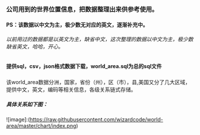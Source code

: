 ### 公司用到的世界位置信息，把数据整理出来供参考使用。
#### PS：该数据以中文为主，极少数无对应的英文，逐渐补充中。
###### 以前用过的数据都是以英文为主，缺省中文，这次整理的数据以中文为主，极少数缺省英文，哈哈，开心。

#### 提供sql，csv，json格式数据下载，world_area.sql为总的sql文件

#####
该world_area数据分洲，国家，省份（州），区（市），县,美国又分了几大区域，提供中文，英文，编码等相关信息，各级关系链式存储。

##### 具体关系如下图：
![image]:(https://raw.githubusercontent.com/wizardcode/world-area/master/chart/index.png)
